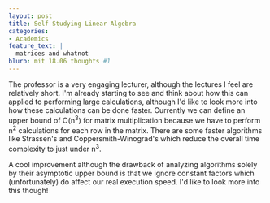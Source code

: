 ```yaml
---
layout: post
title: Self Studying Linear Algebra
categories:
- Academics
feature_text: |
  matrices and whatnot
blurb: mit 18.06 thoughts #1
---
```


The professor is a very engaging lecturer, although the lectures I feel are relatively short. I'm already starting to see and think about how this can applied to performing large calculations, although I'd like to look more into how these calculations can be done faster. Currently we can define an upper bound of O(n<sup>3</sup>) for matrix multiplication because we have to perform n<sup>2</sup> calculations for each row in the matrix. There are some faster algorithms like Strassen's and Coppersmith-Winograd's which reduce the overall time complexity to just under n<sup>3</sup>. 

A cool improvement although the drawback of analyzing algorithms solely by their asymptotic upper bound is that we ignore constant factors which (unfortunately) do affect our real execution speed. I'd like to look more into this though!